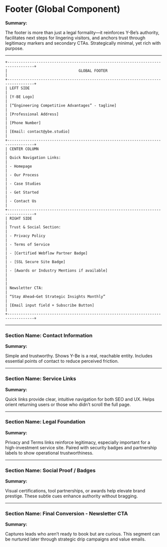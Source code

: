 # Footer (Global Component)

**Summary:**

The footer is more than just a legal formality—it reinforces Y-Be’s authority, facilitates next steps for lingering visitors, and anchors trust through legitimacy markers and secondary CTAs. Strategically minimal, yet rich with purpose.

---

```
+----------------------------------------------------------------------------------+
|                                GLOBAL FOOTER                                    |
+----------------------------------------------------------------------------------+
| LEFT SIDE                                                                       |
| [Y-BE Logo]                                                                      |
| [“Engineering Competitive Advantages” - tagline]                                |
| [Professional Address]                                                          |
| [Phone Number]                                                                  |
| [Email: contact@ybe.studio]                                                     |
+----------------------------------------------------------------------------------+
| CENTER COLUMN                                                                   |
| Quick Navigation Links:                                                         |
| - Homepage                                                                      |
| - Our Process                                                                   |
| - Case Studies                                                                  |
| - Get Started                                                                   |
| - Contact Us                                                                    |
+----------------------------------------------------------------------------------+
| RIGHT SIDE                                                                      |
| Trust & Social Section:                                                         |
| - Privacy Policy                                                                |
| - Terms of Service                                                              |
| - [Certified Webflow Partner Badge]                                             |
| - [SSL Secure Site Badge]                                                       |
| - [Awards or Industry Mentions if available]                                    |
|                                                                                 |
| Newsletter CTA:                                                                 |
| “Stay Ahead—Get Strategic Insights Monthly”                                     |
| [Email input field + Subscribe Button]                                          |
+----------------------------------------------------------------------------------+

```

---

### Section Name: Contact Information

**Summary:**

Simple and trustworthy. Shows Y-Be is a real, reachable entity. Includes essential points of contact to reduce perceived friction.

---

### Section Name: Service Links

**Summary:**

Quick links provide clear, intuitive navigation for both SEO and UX. Helps orient returning users or those who didn’t scroll the full page.

---

### Section Name: Legal Foundation

**Summary:**

Privacy and Terms links reinforce legitimacy, especially important for a high-investment service site. Paired with security badges and partnership labels to show operational trustworthiness.

---

### Section Name: Social Proof / Badges

**Summary:**

Visual certifications, tool partnerships, or awards help elevate brand prestige. These subtle cues enhance authority without bragging.

---

### Section Name: Final Conversion - Newsletter CTA

**Summary:**

Captures leads who aren’t ready to book but are curious. This segment can be nurtured later through strategic drip campaigns and value emails.